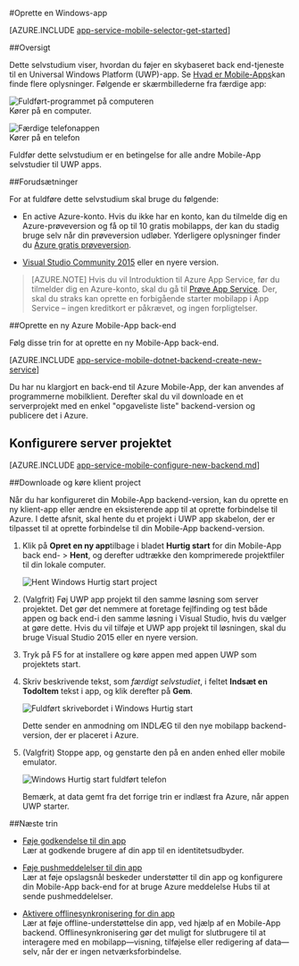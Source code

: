 <properties
    pageTitle="Oprette en Universal Windows Platform (UWP), der bruger på Mobile-Apps | Microsoft Azure"
    description="Følge dette selvstudium for at komme i gang med at bruge Azure-mobilappen en back-end for Universal Windows Platform (UWP) app udvikling i C#, Visual Basic eller JavaScript."
    services="app-service\mobile"
    documentationCenter="windows"
    authors="adrianhall"
    manager="erikre"
    editor=""/>

<tags
    ms.service="app-service-mobile"
    ms.workload="mobile"
    ms.tgt_pltfrm="mobile-windows"
    ms.devlang="dotnet"
    ms.topic="hero-article"
    ms.date="10/01/2016"
    ms.author="adrianha"/>

#<a name="create-a-windows-app"></a>Oprette en Windows-app

[AZURE.INCLUDE [app-service-mobile-selector-get-started](../../includes/app-service-mobile-selector-get-started.md)]

##<a name="overview"></a>Oversigt

Dette selvstudium viser, hvordan du føjer en skybaseret back end-tjeneste til en Universal Windows Platform (UWP)-app. Se [Hvad er Mobile-Apps](app-service-mobile-value-prop.md)kan finde flere oplysninger. Følgende er skærmbillederne fra færdige app:

![Fuldført-programmet på computeren](./media/app-service-mobile-windows-store-dotnet-get-started/mobile-quickstart-completed-desktop.png)   
Kører på en computer. 

![Færdige telefonappen](./media/app-service-mobile-windows-store-dotnet-get-started/mobile-quickstart-completed.png)  
Kører på en telefon

Fuldfør dette selvstudium er en betingelse for alle andre Mobile-App selvstudier til UWP apps. 

##<a name="prerequisites"></a>Forudsætninger

For at fuldføre dette selvstudium skal bruge du følgende:

* En active Azure-konto. Hvis du ikke har en konto, kan du tilmelde dig en Azure-prøveversion og få op til 10 gratis mobilapps, der kan du stadig bruge selv når din prøveversion udløber. Yderligere oplysninger finder du [Azure gratis prøveversion](https://azure.microsoft.com/pricing/free-trial/).

* [Visual Studio Community 2015] eller en nyere version.

>[AZURE.NOTE] Hvis du vil Introduktion til Azure App Service, før du tilmelder dig en Azure-konto, skal du gå til [Prøve App Service](https://tryappservice.azure.com/?appServiceName=mobile). Der, skal du straks kan oprette en forbigående starter mobilapp i App Service – ingen kreditkort er påkrævet, og ingen forpligtelser.

##<a name="create-a-new-azure-mobile-app-backend"></a>Oprette en ny Azure Mobile-App back-end

Følg disse trin for at oprette en ny Mobile-App back-end.

[AZURE.INCLUDE [app-service-mobile-dotnet-backend-create-new-service](../../includes/app-service-mobile-dotnet-backend-create-new-service.md)]

Du har nu klargjort en back-end til Azure Mobile-App, der kan anvendes af programmerne mobilklient. Derefter skal du vil downloade en et serverprojekt med en enkel "opgaveliste liste" backend-version og publicere det i Azure.

## <a name="configure-the-server-project"></a>Konfigurere server projektet

[AZURE.INCLUDE [app-service-mobile-configure-new-backend.md](../../includes/app-service-mobile-configure-new-backend.md)]

##<a name="download-and-run-the-client-project"></a>Downloade og køre klient project

Når du har konfigureret din Mobile-App backend-version, kan du oprette en ny klient-app eller ændre en eksisterende app til at oprette forbindelse til Azure. I dette afsnit, skal hente du et projekt i UWP app skabelon, der er tilpasset til at oprette forbindelse til din Mobile-App backend-version.

1. Klik på **Opret en ny app**tilbage i bladet **Hurtig start** for din Mobile-App back end- > **Hent**, og derefter udtrække den komprimerede projektfiler til din lokale computer.

    ![Hent Windows Hurtig start project](./media/app-service-mobile-windows-store-dotnet-get-started/mobile-app-windows-quickstart.png)

3. (Valgfrit) Føj UWP app projekt til den samme løsning som server projektet. Det gør det nemmere at foretage fejlfinding og test både appen og back end-i den samme løsning i Visual Studio, hvis du vælger at gøre dette. Hvis du vil tilføje et UWP app projekt til løsningen, skal du bruge Visual Studio 2015 eller en nyere version.

4. Tryk på F5 for at installere og køre appen med appen UWP som projektets start.

5. Skriv beskrivende tekst, som *færdigt selvstudiet*, i feltet **Indsæt en TodoItem** tekst i app, og klik derefter på **Gem**.

    ![Fuldført skrivebordet i Windows Hurtig start](./media/app-service-mobile-windows-store-dotnet-get-started/mobile-quickstart-startup.png)

    Dette sender en anmodning om INDLÆG til den nye mobilapp backend-version, der er placeret i Azure.

6. (Valgfrit) Stoppe app, og genstarte den på en anden enhed eller mobile emulator.

    ![Windows Hurtig start fuldført telefon](./media/app-service-mobile-windows-store-dotnet-get-started/mobile-quickstart-completed.png)

    Bemærk, at data gemt fra det forrige trin er indlæst fra Azure, når appen UWP starter. 

##<a name="next-steps"></a>Næste trin

* [Føje godkendelse til din app](app-service-mobile-windows-store-dotnet-get-started-users.md)  
  Lær at godkende brugere af din app til en identitetsudbyder.

* [Føje pushmeddelelser til din app](app-service-mobile-windows-store-dotnet-get-started-push.md)  
  Lær at føje opslagsnål beskeder understøtter til din app og konfigurere din Mobile-App back-end for at bruge Azure meddelelse Hubs til at sende pushmeddelelser.

* [Aktivere offlinesynkronisering for din app](app-service-mobile-windows-store-dotnet-get-started-offline-data.md)  
  Lær at føje offline-understøttelse din app, ved hjælp af en Mobile-App backend. Offlinesynkronisering gør det muligt for slutbrugere til at interagere med en mobilapp&mdash;visning, tilføjelse eller redigering af data&mdash;selv, når der er ingen netværksforbindelse.

<!-- Anchors. -->
<!-- Images. -->
<!-- URLs. -->
[Mobile App SDK]: http://go.microsoft.com/fwlink/?LinkId=257545
[Azure portal]: https://portal.azure.com/
[Visual Studio Community 2015]: https://go.microsoft.com/fwLink/p/?LinkID=534203
